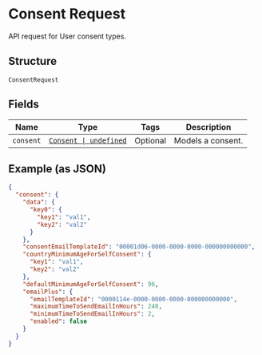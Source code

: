 
# Consent Request

API request for User consent types.

## Structure

`ConsentRequest`

## Fields

| Name | Type | Tags | Description |
|  --- | --- | --- | --- |
| `consent` | [`Consent \| undefined`](../../doc/models/consent.md) | Optional | Models a consent. |

## Example (as JSON)

```json
{
  "consent": {
    "data": {
      "key0": {
        "key1": "val1",
        "key2": "val2"
      }
    },
    "consentEmailTemplateId": "00001d06-0000-0000-0000-000000000000",
    "countryMinimumAgeForSelfConsent": {
      "key1": "val1",
      "key2": "val2"
    },
    "defaultMinimumAgeForSelfConsent": 96,
    "emailPlus": {
      "emailTemplateId": "0000114e-0000-0000-0000-000000000000",
      "maximumTimeToSendEmailInHours": 240,
      "minimumTimeToSendEmailInHours": 2,
      "enabled": false
    }
  }
}
```

